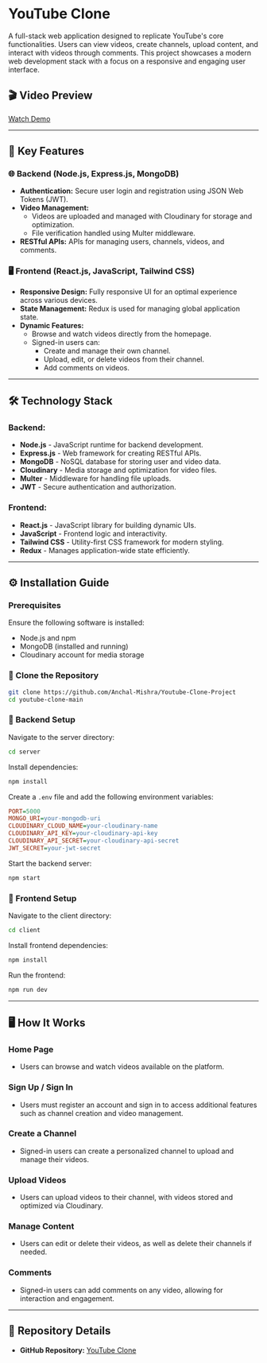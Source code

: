 # YouTube Clone

A full-stack web application designed to replicate YouTube's core functionalities. Users can view videos, create channels, upload content, and interact with videos through comments. This project showcases a modern web development stack with a focus on a responsive and engaging user interface.

## 🎬 Video Preview
[Watch Demo](https://drive.google.com/file/d/1aS2LBfYerToZXZVn90NNKwALDeEjkgi0/view?usp=sharing)

---

## 🚀 Key Features

### 🌐 Backend (Node.js, Express.js, MongoDB)
- **Authentication:** Secure user login and registration using JSON Web Tokens (JWT).
- **Video Management:**
  - Videos are uploaded and managed with Cloudinary for storage and optimization.
  - File verification handled using Multer middleware.
- **RESTful APIs:** APIs for managing users, channels, videos, and comments.

### 🖥️ Frontend (React.js, JavaScript, Tailwind CSS)
- **Responsive Design:** Fully responsive UI for an optimal experience across various devices.
- **State Management:** Redux is used for managing global application state.
- **Dynamic Features:**
  - Browse and watch videos directly from the homepage.
  - Signed-in users can:
    - Create and manage their own channel.
    - Upload, edit, or delete videos from their channel.
    - Add comments on videos.

---

## 🛠️ Technology Stack

### **Backend:**
- **Node.js** - JavaScript runtime for backend development.
- **Express.js** - Web framework for creating RESTful APIs.
- **MongoDB** - NoSQL database for storing user and video data.
- **Cloudinary** - Media storage and optimization for video files.
- **Multer** - Middleware for handling file uploads.
- **JWT** - Secure authentication and authorization.

### **Frontend:**
- **React.js** - JavaScript library for building dynamic UIs.
- **JavaScript** - Frontend logic and interactivity.
- **Tailwind CSS** - Utility-first CSS framework for modern styling.
- **Redux** - Manages application-wide state efficiently.

---

## ⚙️ Installation Guide

### Prerequisites
Ensure the following software is installed:
- Node.js and npm
- MongoDB (installed and running)
- Cloudinary account for media storage

### 📌 Clone the Repository
```bash
git clone https://github.com/Anchal-Mishra/Youtube-Clone-Project
cd youtube-clone-main
```

### 📌 Backend Setup
Navigate to the server directory:
```bash
cd server
```

Install dependencies:
```bash
npm install
```

Create a `.env` file and add the following environment variables:
```ini
PORT=5000
MONGO_URI=your-mongodb-uri
CLOUDINARY_CLOUD_NAME=your-cloudinary-name
CLOUDINARY_API_KEY=your-cloudinary-api-key
CLOUDINARY_API_SECRET=your-cloudinary-api-secret
JWT_SECRET=your-jwt-secret
```

Start the backend server:
```bash
npm start
```

### 📌 Frontend Setup
Navigate to the client directory:
```bash
cd client
```

Install frontend dependencies:
```bash
npm install
```

Run the frontend:
```bash
npm run dev
```

---

## 🖥️ How It Works

### **Home Page**
- Users can browse and watch videos available on the platform.

### **Sign Up / Sign In**
- Users must register an account and sign in to access additional features such as channel creation and video management.

### **Create a Channel**
- Signed-in users can create a personalized channel to upload and manage their videos.

### **Upload Videos**
- Users can upload videos to their channel, with videos stored and optimized via Cloudinary.

### **Manage Content**
- Users can edit or delete their videos, as well as delete their channels if needed.

### **Comments**
- Signed-in users can add comments on any video, allowing for interaction and engagement.

---

## 📌 Repository Details
- **GitHub Repository:** [YouTube Clone](https://github.com/Anchal-Mishra/Youtube-Clone-Project)


